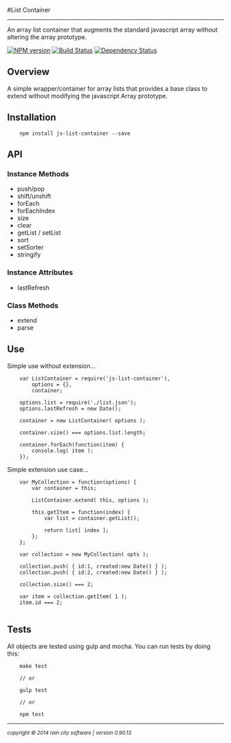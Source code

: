 #List Container
- - - 

An array list container that augments the standard javascript array without altering the array prototype.

[![NPM version](https://badge.fury.io/js/js-list-container.svg)](http://badge.fury.io/js/js-list-container) [![Build Status](https://travis-ci.org/darrylwest/js-list-container.svg?branch=master)](https://travis-ci.org/darrylwest/js-list-container) [![Dependency Status](https://david-dm.org/darrylwest/js-list-container.svg)](https://david-dm.org/darrylwest/js-list-container)

## Overview

A simple wrapper/container for array lists that provides a base class to extend without modifying the javascript Array prototype.

## Installation

~~~
	npm install js-list-container --save
~~~

## API

### Instance Methods
* push/pop
* shift/unshift
* forEach
* forEachIndex
* size
* clear
* getList / setList
* sort
* setSorter
* stringify

### Instance Attributes

* lastRefresh

### Class Methods

* extend
* parse

## Use

Simple use without extension...

~~~
	var ListContainer = require('js-list-container'),
		options = {},
		container;
		
	options.list = require('./list.json');
	options.lastRefresh = new Date();
	
	container = new ListContainer( options );
	
	container.size() === options.list.length;
	
	container.forEach(function(item) {
		console.log( item );
	});
~~~

Simple extension use case...

~~~
	var MyCollection = function(options) {
		var container = this;
		
		ListContainer.extend( this, options );
		
		this.getItem = function(index) {
			var list = container.getList();
			
			return list[ index ];
		};
	};

	var collection = new MyCollection( opts );
	
	collection.push( { id:1, created:new Date() } );
	collection.push( { id:2, created:new Date() } );
	
	collection.size() === 2;
	
	var item = collection.getItem( 1 );
	item.id === 2;
	
~~~


## Tests

All objects are tested using gulp and mocha.  You can run tests by doing this:

~~~
	make test

    // or

    gulp test

    // or

    npm test
~~~

- - -
<p><small><em>copyright © 2014 rain city software | version 0.90.13</em></small></p>
